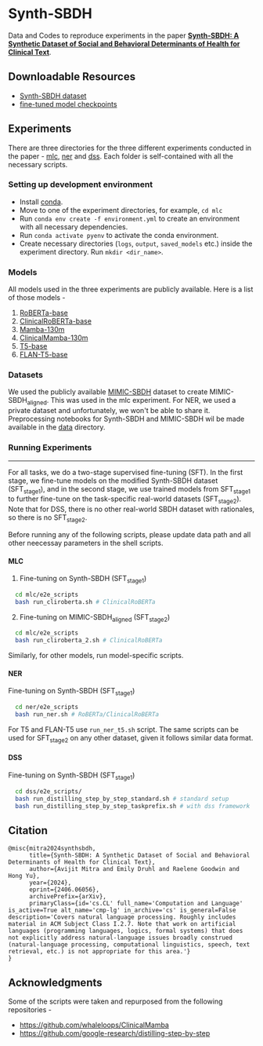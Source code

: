 # Synth-SBDH
Data and Codes to reproduce experiments in the paper **[Synth-SBDH: A Synthetic Dataset of Social and
Behavioral Determinants of Health for Clinical Text](https://arxiv.org/abs/2406.06056)**.
<!-- - [Synth-SBDH](#synth-sbdh)
  - [Synth-SBDH Dataset](#synth-sbdh-dataset)
  - [Experiments](#experiments)
    - [Setting up development environment](#setting-up-development-environment)
    - [Models](#models)
    - [Datasets](#datasets)
    - [Running Experiments](#running-experiments)
      - [MLC](#mlc)
      - [NER](#ner)
      - [DSS](#dss) -->

## Downloadable Resources
- [Synth-SBDH dataset](https://huggingface.co/datasets/bio-nlp-umass/Synth-SBDH)
- [fine-tuned model checkpoints](https://huggingface.co/collections/bio-nlp-umass/models-for-synth-sbdh-67928347fb4b03411a30fc9f)

## Experiments
There are three directories for the three different experiments conducted in the paper - [mlc](mlc), [ner](ner) and [dss](dss). Each folder is self-contained with all the necessary scripts.

### Setting up development environment 

* Install [conda](https://conda.io/projects/conda/en/latest/user-guide/install/index.html).
* Move to one of the experiment directories, for example, `cd mlc`
* Run `conda env create -f environment.yml` to create an environment
  with all necessary dependencies.
* Run `conda activate pyenv` to activate the conda environment.
* Create necessary directories (`logs`, `output`, `saved_models` etc.) inside the experiment directory. Run `mkdir <dir_name>`.
### Models
All models used in the three experiments are publicly available. Here is a list of those models - 

1. [RoBERTa-base](https://huggingface.co/roberta-base)
2. [ClinicalRoBERTa-base](https://dl.fbaipublicfiles.com/biolm/RoBERTa-base-PM-M3-Voc-distill-align-hf.tar.gz)
3. [Mamba-130m](https://huggingface.co/state-spaces/mamba-130m)
4. [ClinicalMamba-130m](https://huggingface.co/whaleloops/clinicalmamba-130m-hf)
5. [T5-base](https://huggingface.co/google/t5-v1_1-base)
6. [FLAN-T5-base](https://huggingface.co/google/flan-t5-base)

### Datasets
We used the publicly available [MIMIC-SBDH](https://github.com/hibaahsan/MIMIC-SBDH) dataset to create MIMIC-SBDH<sub>aligned</sub>. This was used in the mlc experiment. For NER, we used a private dataset and unfortunately, we won't be able to share it.
Preprocessing notebooks for Synth-SBDH and MIMIC-SBDH wil be made available in the [data](data) directory.

### Running Experiments
--------
For all tasks, we do a two-stage supervised fine-tuning (SFT). In the first stage, we fine-tune models on the modified Synth-SBDH dataset (SFT<sub>stage1</sub>), and in the second stage, we use trained models from SFT<sub>stage1</sub> to further fine-tune on the task-specific real-world datasets (SFT<sub>stage2</sub>). Note that for DSS, there is no other real-world SBDH dataset with rationales, so there is no SFT<sub>stage2</sub>. 

Before running any of the following scripts, please update data path and all other neecessay parameters in the shell scripts.
#### MLC
1. Fine-tuning on Synth-SBDH (SFT<sub>stage1</sub>)
  ```sh
    cd mlc/e2e_scripts
    bash run_cliroberta.sh # ClinicalRoBERTa
  ```
2. Fine-tuning on MIMIC-SBDH<sub>aligned</sub> (SFT<sub>stage2</sub>)
  ```sh
    cd mlc/e2e_scripts
    bash run_cliroberta_2.sh # ClinicalRoBERTa
  ```
Similarly, for other models, run model-specific scripts.
#### NER
Fine-tuning on Synth-SBDH (SFT<sub>stage1</sub>)
  ```sh
    cd ner/e2e_scripts
    bash run_ner.sh # RoBERTa/ClinicalRoBERTa
  ```
For T5 and FLAN-T5 use `run_ner_t5.sh` script. The same scripts can be used for SFT<sub>stage2</sub> on any other dataset, given it follows similar data format.
#### DSS
Fine-tuning on Synth-SBDH (SFT<sub>stage1</sub>)
  ```sh
    cd dss/e2e_scripts/
    bash run_distilling_step_by_step_standard.sh # standard setup
    bash run_distilling_step_by_step_taskprefix.sh # with dss framework
  ```
## Citation
```
@misc{mitra2024synthsbdh,
      title={Synth-SBDH: A Synthetic Dataset of Social and Behavioral Determinants of Health for Clinical Text}, 
      author={Avijit Mitra and Emily Druhl and Raelene Goodwin and Hong Yu},
      year={2024},
      eprint={2406.06056},
      archivePrefix={arXiv},
      primaryClass={id='cs.CL' full_name='Computation and Language' is_active=True alt_name='cmp-lg' in_archive='cs' is_general=False description='Covers natural language processing. Roughly includes material in ACM Subject Class I.2.7. Note that work on artificial languages (programming languages, logics, formal systems) that does not explicitly address natural-language issues broadly construed (natural-language processing, computational linguistics, speech, text retrieval, etc.) is not appropriate for this area.'}
}
```
## Acknowledgments
Some of the scripts were taken and repurposed from the following repositories -
- https://github.com/whaleloops/ClinicalMamba
- https://github.com/google-research/distilling-step-by-step